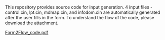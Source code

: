 This repository provides source code for input generation.
4 input files - control.cin, lpt.cin, mdmap.cin, and infodom.cin are automatically generated after the user fills in the form.
To understand the flow of the code, please download the attachment.

[Form2Flow_code.pdf](https://github.com/user-attachments/files/18523833/Form2Flow_code.pdf)
